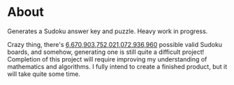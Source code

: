 # About
Generates a Sudoku answer key and puzzle. Heavy work in progress.

Crazy thing, there's [6,670,903,752,021,072,936,960](https://en.wikipedia.org/wiki/Mathematics_of_Sudoku) possible valid Sudoku boards, and somehow, generating one is still quite a difficult project! Completion of this project will require improving my understanding of mathematics and algorithms. I fully intend to create a finished product, but it will take quite some time.
